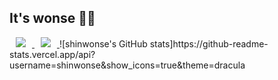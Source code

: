 ## It's wonse 🙋‍♂️

<a href="https://www.instagram.com//">
    <img 
        src="http://img.shields.io/badge/-instagram-222222?style=flat&logo=instagram&link=https://www.instagram.com/s._.wonse/"
        style="height : auto; margin-left : 10px; margin-right : 10px;"/>
</a>
<a href="https://velog.io/@shinwonse">
    <img 
        src="http://img.shields.io/badge/-velog-222222?style=flat&logo=Vector Logo Zone&link=https://velog.io/@shinwonse"
        style="height : auto; margin-left : 10px; margin-right : 10px;"/>
</a>
![shinwonse's GitHub stats]https://github-readme-stats.vercel.app/api?username=shinwonse&show_icons=true&theme=dracula
